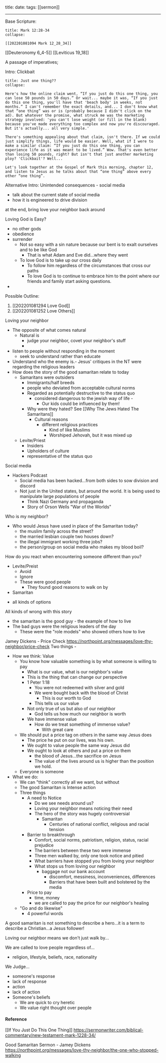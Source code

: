 title: 
date:
tags: [[sermon]]

---
Base Scripture:
```ad-note
title: Mark 12:28-34
collapse:

[[202201081094 Mark 12_28_34]]

```

[[Deuteronomy 6_4-5]]
[[Leviticus 19_18]]



A passage of imperatives;


Intro: 
Clickbait
```ad-note
title: Just one thing??
collapse:

Here's how the online claim went, “If you just do this one thing, you can lose 50 pounds in 50 days.” Or wait... maybe it was, “If you just do this one thing, you'll have that 'beach body' in weeks, not months.” I can't remember the exact details, and... I don't know what that “one thing” was or is (probably because I didn't click on the ad). But whatever the promise, what struck me was the marketing strategy involved: 'you can't lose weight (or fill in the blank) because you've made everything too complex and now you're discouraged. But it's actually... all very simple.'

There's something appealing about that claim, isn't there. If we could just simplify things, life would be easier. Well, what if I were to make a similar claim: “If you just do this one thing, you can experience life as it was meant to be lived.” Wow. That's even better than losing 50 pounds, right? But isn't that just another marketing ploy? 'Clickbait'? Well...

Let's look together at the Gospel of Mark this morning, chapter 12, and listen to Jesus as he talks about that “one thing” above every other “one thing”.
```

Alternative Intro:
Unintended consequences - social media
- talk about the current state of social media
- how it is engineered to drive division


at the end, bring love your neighbor back around




Loving God is Easy?
- no other gods
- obedience
- surrender
	- Not so easy with a sin nature because our bent is to exalt ourselves and to be like God
		- That is what Adam and Eve did...where they went
	- To love God is to take up our cross daily
		- To follow him regardless of the circumstances that cross our paths
		- To love God is to continue to embrace him to the point where our friends and family start asking questions.
- 

Possible Outline:
1. [[202201081294 Love God]]
2. [[202201081252 Love Others]]






Loving your neighbor
- The opposite of what comes natural
	- Natural is
		- judge your neighbor, covet your neighbor's stuff
		- 
- listen to people without responding in the moment
	- seek to understand rather than educate
- Understand who the enemy is.- Jesus' critiques in the NT were regarding the religious leaders
- How does the story of the good samaritan relate to today
	- Samaritans were outsiders 
		- Immigrants/half breeds
		- people who deviated from acceptable cultural norms
		- Regarded as potentially destructive to the status quo
			- considered dangerous to the jewish way of life - 
				- Our kids could be influenced by them!
		- Why were they hated? See [[Why The Jews Hated The Samaritans]]
			- Cultural reasons
				- different religious practices
					- Kind of like Muslims
					- Worshiped Jehovah, but it was mixed up
	- Levite/Priest
		- Insiders
		- Upholders of culture
		- representative of the status quo


Social media 
- Hackers Podcast
	- Social media has been hacked...from both sides to sow division and discord
	- Not just in the United states, but around the world. It is being used to manipulate large populations of people
		- Think Nazi Germany and propaganda
		- Story of Orson Wells "War of the Worlds"


Who is my neighbor?
- Who would Jesus have used in place of the Samaritan today?
	- the muslim family across the street?
	* the married lesbian couple two houses down?
	* the illegal immigrant working three jobs?
	* the person/group on social media who makes my blood boil?

How do you react when encountering someone different than you?
* Levite/Preist
	* Avoid
	* Ignore
	* These were good people
		* They found good reasons to walk on by
* Samaritan
- all kinds of options

All kinds of wrong with this story
- the samaritan is the good guy - the example of how to live
- The bad guys were the religious leaders of the day
	- These were the "role models" who showed others how to live


Jamey Dickens - Price Check
https://northpoint.org/messages/love-thy-neighbor/price-check
Two things - 
- How we think: Value
	- You know how valuable something is by what someone is willing to pay
		- What is our value, what is our neighbor's value
		- This is the thing that can change our perspective
		- 1 Peter 1:18
			- You were not redeemed with silver and gold
			- We were bought back with the blood of Christ
				- This is our worth to God
			- This tells us our value
		- Not only true of us but also of our neighbor
			- God tells us how much our neighbor is worth
		- We have immense value
			- How do we treat something of immense value?
				- With great care
	-  We should put a price tag on others in the same way Jesus does
		- The price he put on our lives, was his own.
		- We ought to value people the same way Jesus did
		- We ought to look at others and put a price on them
			- the blood of Jesus...the sacrifice on Jesus
			- The value of the lives around us is higher than the position we hold.
	- Everyone is someone
- What we do:
	- We can "think" correctly all we want, but without 
	- The good Samaritan is Intense action
	- Three things
		- A need to Notice
			- Do we see needs around us?
			- Loving your neighbor means noticing their need
			- The hero of the story was hugely controversial
				- Samaritan
					- Centuries of national conflict, religious and racial tension
		- Barrier to breakthrough
			- Comfort, social norms, patriotism, religion, status, racial prejudice
			- The barriers between these two were immense
			- Three men walked by, only one took notice and pitied
			- What barriers have stopped you from loving your neighbor
			- What stops us from loving our neighbor
				- baggage not our bank account
					- discomfort, messiness, inconveniences, differences
					- Barriers that have been built and bolstered by the media
		- Price to pay
			- time, money
			- we are called to pay the price for our neighbor's healing
	- "Go and do likewise"
		- 4 powerful words

A good samaritan is not something to describe a hero...it is a term to describe a Christian...a Jesus follower!

Loving our neighbor means we don't just walk by...


We are called to love people regardless of...
- religion, lifestyle, beliefs, race, nationality

We Judge...
- someone's response
- lack of response
- action 
- lack of action
- Someone's beliefs
	- We are quick to cry heretic
	- We value right thought over people

#### Reference

[[If You Just Do This One Thing]]
https://sermonwriter.com/biblical-commentary/new-testament-mark-1228-34/

Good Samaritan Sermon - Jamey Dickens
https://northpoint.org/messages/love-thy-neighbor/the-one-who-stopped-walking